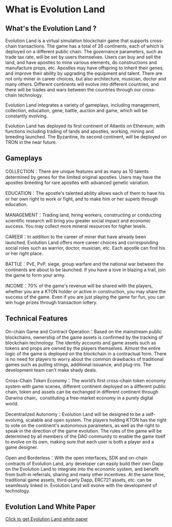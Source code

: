 # What is Evolution Land

## **What's the Evolution Land ?**

Evolution Land is a virtual simulation blockchain game that supports cross-chain transactions. The game has a total of 26 continents, each of which is deployed on a different public chain. The governance parameters, such as trade tax rate, will be set by users themselves. Users can buy and sell the land, and have apostles to mine various elements, do constructions and manufacture props, etc. Apostles may have offspring to inherit their genes, and improve their ability by upgrading the equipment and talent. There are not only miner in career choices, but also architecture, musician, doctor and many others. Different continents will evolve into different countries, and there will be trades and wars between the countries through our cross-chain technology.

Evolution Land integrates a variety of gameplays, including management, collection, education, gene, battle, auction and game, which will be constantly evolving.

Evolution Land has deployed its first continent of Atlantis on Ethereum, with functions including trading of lands and apostles, working, mining and breeding launched. The Byzantine, its second continent, will be deployed on TRON in the near future.

## **Gameplays**

COLLECTION：There are unique features and as many as 10 talents determined by genes for the limited original apostles. Users may have the apostles breeding for rare apostles with advanced genetic variation.

EDUCATION：The apostle's talented ability allows each of them to have his or her own right to work or fight, and to make him or her superb through education.

MANAGEMENT：Trading land, hiring workers, constructing or conducting scientific research will bring you greater social impact and economic success. You may collect more mineral resources for higher levels.

CAREER：In addition to the career of miner that have already been launched, Evolution Land offers more career choices and corresponding social roles such as warrior, doctor, musician, etc. Each apostle can find his or her right place.

BATTLE：PvE, PvP, siege, group warfare and the national war between the continents are about to be launched. If you have a love in blazing a trail, join the game to form your army.

INCOME：70% of the game's revenue will be shared with the players, whether you are a KTON holder or active in construction, you may share the success of the game. Even if you are just playing the game for fun, you can win huge prizes through transaction lottery.

## **Technical Features**

On-chain Game and Contract Operation：Based on the mainstream public blockchains, ownership of the game assets is confirmed by the tracking of blockchain technology. The identity accounts and game assets such as tokens and props are owned by the players themselves. Almost the entire logic of the game is deployed on the blockchain in a contractual form. There is no need for players to worry about the common drawbacks of traditional games such as pulling strings, additional issuance, and plug-ins. The development team can't make shady deals.

Cross-Chain Token Economy：The world’s first cross-chain token economy system with game scenes, different continent deployed on a different public chain, token and assets can be exchanged in different continent through Darwina chain，constituting a free-market economy in a purely digital world.

Decentralized Autonomy：Evolution Land will be designed to be a self-evolving, scalable and open system. The players holding KTON has the right to vote on the continent's autonomous parameters, as well as the right to speak in the direction of the game evolution. The rules of the game will be determined by all members of the DAO community to enable the game itself to evolve on its own, making sure that each user is both a player and a game designer.

Open and Borderless：With the open interfaces, SDK and on-chain contracts of Evolution Land, any developer can easily build their own Dapp on the Evolution Land to integrate into the economic system, and benefit from built-in referrals, sharing and many other incentives. At the same time, traditional game assets, third-party Dapp, ERC721 assets, etc. can be seamlessly linked in. Evolution Land will evolve with the development of technology. 

## **Evolution Land White Paper**

[Click to get Evolution Land white paper](https://imgland.l2me.com/files/evolutionland/whitepaper_en.pdf?t=20181008)

